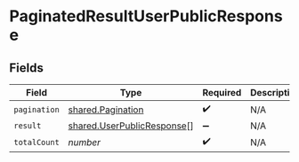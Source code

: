 # PaginatedResultUserPublicResponse


## Fields

| Field                                                                           | Type                                                                            | Required                                                                        | Description                                                                     |
| ------------------------------------------------------------------------------- | ------------------------------------------------------------------------------- | ------------------------------------------------------------------------------- | ------------------------------------------------------------------------------- |
| `pagination`                                                                    | [shared.Pagination](../../../sdk/models/shared/pagination.md)                   | :heavy_check_mark:                                                              | N/A                                                                             |
| `result`                                                                        | [shared.UserPublicResponse](../../../sdk/models/shared/userpublicresponse.md)[] | :heavy_minus_sign:                                                              | N/A                                                                             |
| `totalCount`                                                                    | *number*                                                                        | :heavy_check_mark:                                                              | N/A                                                                             |